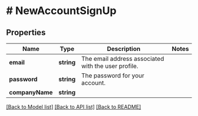 # # NewAccountSignUp

## Properties

Name | Type | Description | Notes
------------ | ------------- | ------------- | -------------
**email** | **string** | The email address associated with the user profile. | 
**password** | **string** | The password for your account. | 
**companyName** | **string** |  | 

[[Back to Model list]](../../README.md#documentation-for-models) [[Back to API list]](../../README.md#documentation-for-api-endpoints) [[Back to README]](../../README.md)


